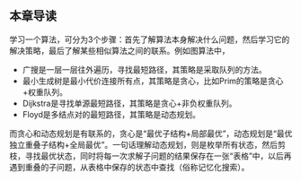 ## 本章导读
 
学习一个算法，可分为3个步骤：首先了解算法本身解决什么问题，然后学习它的解决策略，最后了解某些相似算法之间的联系。例如图算法中，

- 广搜是一层一层往外遍历，寻找最短路径，其策略是采取队列的方法。
- 最小生成树是最小代价连接所有点，其策略是贪心，比如Prim的策略是贪心+权重队列。
- Dijkstra是寻找单源最短路径，其策略是贪心+非负权重队列。
- Floyd是多结点对的最短路径，其策略是动态规划。

而贪心和动态规划是有联系的，贪心是“最优子结构+局部最优”，动态规划是“最优独立重叠子结构+全局最优”。一句话理解动态规划，则是枚举所有状态，然后剪枝，寻找最优状态，同时将每一次求解子问题的结果保存在一张“表格”中，以后再遇到重叠的子问题，从表格中保存的状态中查找（俗称记忆化搜索）。
